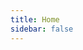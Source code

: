 ```yaml
---
title: Home
sidebar: false
---
```


<Carouseluse />
<br />
<sll />
<wohnraum>
<alexa slot="1"/>   
<geraet3 slot="2"/>
<geraet2 slot="3"/>
<xbox slot="4"/>
</wohnraum>

<kueche>
<alexa slot="1"/>   
<xbox slot="2"/>
<geraet1 slot="3"/>
<geraet2 slot="4"/>
</kueche>

<wc-bad>
<alexa slot="1"/>   
<geraet3 slot="2"/>
<geraet1 slot="3"/>
<xbox slot="4"/>
</wc-bad>

<krankenbett>
<alexa slot="1"/>   
<geraet3 slot="2"/>
<geraet1 slot="3"/>
<geraet2 slot="4"/>
</krankenbett>

<myfooter />
